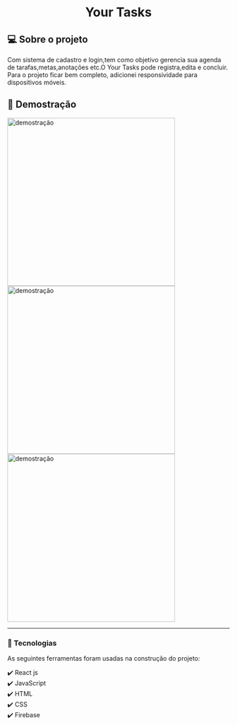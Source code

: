 <h1 align="center" >Your Tasks</h1>

<h2 >💻 Sobre o projeto</h2>

<p>Com sistema de cadastro e login,tem como objetivo gerencia sua agenda de tarafas,metas,anotações etc.O Your Tasks pode registra,edita e concluir.<br>
Para o projeto ficar bem completo, adicionei responsividade para dispositivos móveis.<br>
</p>



<h2 >📸 Demostração</h2>



<img src="https://user-images.githubusercontent.com/110493728/192896600-31c24608-4b8b-41c0-a964-0f1493619cca.png" alt="demostração" height="380">
<img src="https://user-images.githubusercontent.com/110493728/192896981-bc07cf3d-6238-4d4d-aa8c-21615923ee65.png" alt="demostração" height="380">
<img src="https://user-images.githubusercontent.com/110493728/192897026-bce921d7-80c9-4536-a709-d86dade83071.png" alt="demostração" height="380">

<hr>

### 🚀 Tecnologias
<p>As seguintes ferramentas foram usadas na construção do projeto:</p>
✔️ React js<br>
✔️ JavaScript<br>
✔️ HTML<br>
✔️ CSS<br>
✔️ Firebase<br>

